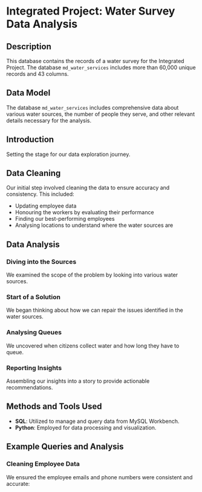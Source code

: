# Integrated Project: Water Survey Data Analysis

## Description
This database contains the records of a water survey for the Integrated Project. The database `md_water_services` includes more than 60,000 unique records and 43 columns.

## Data Model
The database `md_water_services` includes comprehensive data about various water sources, the number of people they serve, and other relevant details necessary for the analysis.

## Introduction
Setting the stage for our data exploration journey.

## Data Cleaning
Our initial step involved cleaning the data to ensure accuracy and consistency. This included:

- Updating employee data
- Honouring the workers by evaluating their performance
- Finding our best-performing employees
- Analysing locations to understand where the water sources are

## Data Analysis
### Diving into the Sources
We examined the scope of the problem by looking into various water sources.

### Start of a Solution
We began thinking about how we can repair the issues identified in the water sources.

### Analysing Queues
We uncovered when citizens collect water and how long they have to queue.

### Reporting Insights
Assembling our insights into a story to provide actionable recommendations.

## Methods and Tools Used
- **SQL**: Utilized to manage and query data from MySQL Workbench.
- **Python**: Employed for data processing and visualization.

## Example Queries and Analysis
### Cleaning Employee Data
We ensured the employee emails and phone numbers were consistent and accurate:

